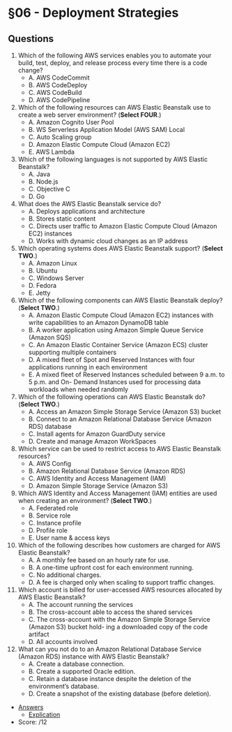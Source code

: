 # §06 - Deployment Strategies

## Questions
1. Which of the following AWS services enables you to automate your build, test, deploy, and
release process every time there is a code change?
      * A. AWS CodeCommit
      * B. AWS CodeDeploy
      * C. AWS CodeBuild
      * D. AWS CodePipeline
2. Which of the following resources can AWS Elastic Beanstalk use to create a web server
environment? (**Select FOUR**.)
      * A. Amazon Cognito User Pool
      * B. WS Serverless Application Model (AWS SAM) Local
      * C. Auto Scaling group
      * D. Amazon Elastic Compute Cloud (Amazon EC2)
      * E. AWS Lambda
3. Which of the following languages is not supported by AWS Elastic Beanstalk?
      * A. Java
      * B. Node.js
      * C. Objective C
      * D. Go
4. What does the AWS Elastic Beanstalk service do?
      * A. Deploys applications and architecture
      * B. Stores static content
      * C. Directs user traffic to Amazon Elastic Compute Cloud (Amazon EC2) instances
      * D. Works with dynamic cloud changes as an IP address
5. Which operating systems does AWS Elastic Beanstalk support? (**Select TWO**.)
      * A. Amazon Linux
      * B. Ubuntu
      * C. Windows Server
      * D. Fedora
      * E. Jetty
6. Which of the following components can AWS Elastic Beanstalk deploy? (**Select TWO**.)
      * A. Amazon Elastic Compute Cloud (Amazon EC2) instances with write capabilities to
an Amazon DynamoDB table
      * B. A worker application using Amazon Simple Queue Service (Amazon SQS)
      * C. An Amazon Elastic Container Service (Amazon ECS) cluster supporting
multiple containers
      * D. A mixed fleet of Spot and Reserved Instances with four applications running in each
environment
      * E. A mixed fleet of Reserved Instances scheduled between 9 a.m. to 5 p.m. and On-
Demand Instances used for processing data workloads when needed randomly
7. Which of the following operations can AWS Elastic Beanstalk do? (**Select TWO**.)
      * A. Access an Amazon Simple Storage Service (Amazon S3) bucket
      * B. Connect to an Amazon Relational Database Service (Amazon RDS) database
      * C. Install agents for Amazon GuardDuty service
      * D. Create and manage Amazon WorkSpaces
8. Which service can be used to restrict access to AWS Elastic Beanstalk resources?
      * A. AWS Config
      * B. Amazon Relational Database Service (Amazon RDS)
      * C. AWS Identity and Access Management (IAM)
      * D. Amazon Simple Storage Service (Amazon S3)
9. Which AWS Identity and Access Management (IAM) entities are used when creating an
environment? (**Select TWO**.)
      * A. Federated role
      * B. Service role
      * C. Instance profile
      * D. Profile role
      * E. User name & access keys
10. Which of the following describes how customers are charged for AWS Elastic Beanstalk?
      * A. A monthly fee based on an hourly rate for use.
      * B. A one-time upfront cost for each environment running.
      * C. No additional charges.
      * D. A fee is charged only when scaling to support traffic changes.
11. Which account is billed for user-accessed AWS resources allocated by AWS Elastic
Beanstalk?
      * A. The account running the services
      * B. The cross-account able to access the shared services
      * C. The cross-account with the Amazon Simple Storage Service (Amazon S3) bucket hold-
ing a downloaded copy of the code artifact
      * D. All accounts involved
12. What can you not do to an Amazon Relational Database Service (Amazon RDS) instance
with AWS Elastic Beanstalk?
      * A. Create a database connection.
      * B. Create a supported Oracle edition.
      * C. Retain a database instance despite the deletion of the environment’s database.
      * D. Create a snapshot of the existing database (before deletion).
* [Answers]()
    * [Explication]()
* Score: /12

